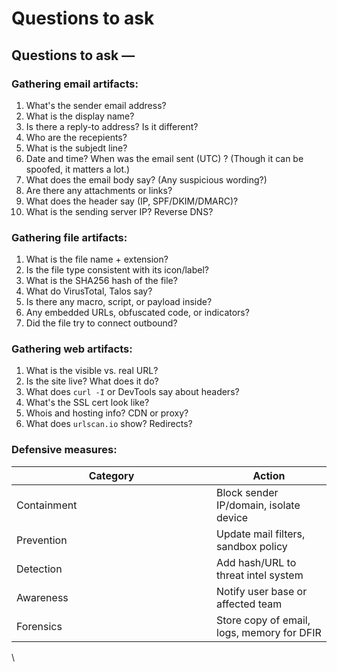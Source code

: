 # Questions to ask

## Questions to ask —&#x20;

### Gathering email artifacts:&#x20;

1. What's the sender email address?&#x20;
2. What is the display name?&#x20;
3. Is there a reply-to address? Is it different?&#x20;
4. Who are the recepients?&#x20;
5. What is the subjedt line?&#x20;
6. Date and time? When was the email sent (UTC) ? (Though it can be spoofed, it matters a lot.)&#x20;
7. What does the email body say? (Any suspicious wording?)&#x20;
8. Are there any attachments or links?&#x20;
9. What does the header say (IP, SPF/DKIM/DMARC)?&#x20;
10. What is the sending server IP? Reverse DNS?&#x20;



### Gathering file artifacts:&#x20;

1. What is the file name + extension?&#x20;
2. Is the file type consistent with its icon/label?&#x20;
3. What is the SHA256 hash of the file?&#x20;
4. What do VirusTotal, Talos say?&#x20;
5. Is there any macro, script, or payload inside?&#x20;
6. Any embedded URLs, obfuscated code, or indicators?&#x20;
7. Did the file try to connect outbound?&#x20;



### Gathering web artifacts:&#x20;

1. What is the visible vs. real URL?&#x20;
2. Is the site live? What does it do?&#x20;
3. What does `curl -I` or DevTools say about headers?&#x20;
4. What's the SSL cert look like?&#x20;
5. Whois and hosting info? CDN or proxy?&#x20;
6. What does `urlscan.io` show? Redirects?&#x20;



### Defensive measures:&#x20;

<table data-header-hidden><thead><tr><th width="304">Category</th><th>Action</th></tr></thead><tbody><tr><td>Containment</td><td>Block sender IP/domain, isolate device</td></tr><tr><td>Prevention</td><td>Update mail filters, sandbox policy</td></tr><tr><td>Detection</td><td>Add hash/URL to threat intel system</td></tr><tr><td>Awareness</td><td>Notify user base or affected team</td></tr><tr><td>Forensics</td><td>Store copy of email, logs, memory for DFIR</td></tr></tbody></table>

\


